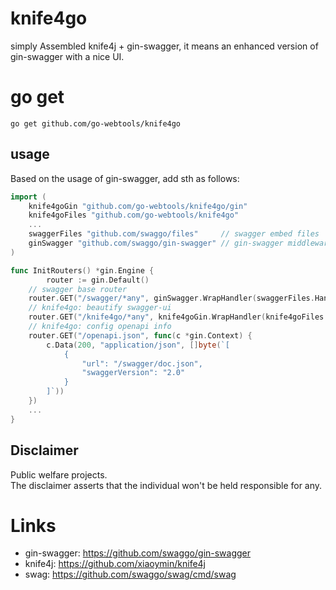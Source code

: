 # knife4go
simply Assembled knife4j + gin-swagger, it means an enhanced version of gin-swagger with a nice UI.

# go get
`go get github.com/go-webtools/knife4go`

## usage
Based on the usage of gin-swagger, add sth as follows:
```go
import (
	knife4goGin "github.com/go-webtools/knife4go/gin"
	knife4goFiles "github.com/go-webtools/knife4go"
    ...
	swaggerFiles "github.com/swaggo/files"     // swagger embed files
	ginSwagger "github.com/swaggo/gin-swagger" // gin-swagger middleware
)

func InitRouters() *gin.Engine {
    	router := gin.Default()
	// swagger base router
	router.GET("/swagger/*any", ginSwagger.WrapHandler(swaggerFiles.Handler))
	// knife4go: beautify swagger-ui
	router.GET("/knife4go/*any", knife4goGin.WrapHandler(knife4goFiles.Handler))
	// knife4go: config openapi info
	router.GET("/openapi.json", func(c *gin.Context) {
		c.Data(200, "application/json", []byte(`[
			{
				"url": "/swagger/doc.json",
				"swaggerVersion": "2.0"
			}
		]`))
	})
    ...
}
```

## Disclaimer
Public welfare projects.  
The disclaimer asserts that the individual won't be held responsible for any.

# Links
- gin-swagger: https://github.com/swaggo/gin-swagger
- knife4j: https://github.com/xiaoymin/knife4j
- swag: https://github.com/swaggo/swag/cmd/swag
